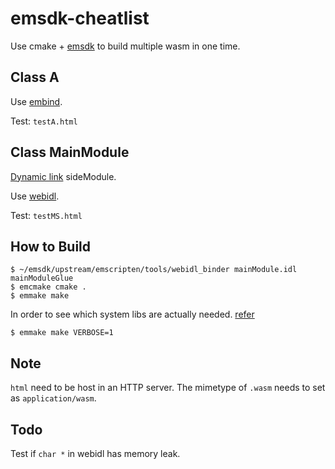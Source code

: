 # emsdk-cheatlist

Use cmake + [emsdk](https://emscripten.org/index.html) to build multiple wasm in one time.



## Class A

Use [embind](https://emscripten.org/docs/porting/connecting_cpp_and_javascript/embind.html).

Test: `testA.html`




## Class MainModule

[Dynamic link](https://emscripten.org/docs/compiling/Dynamic-Linking.html) sideModule.

Use [webidl](https://emscripten.org/docs/porting/connecting_cpp_and_javascript/WebIDL-Binder.html).

Test: `testMS.html`



## How to Build

```shell
$ ~/emsdk/upstream/emscripten/tools/webidl_binder mainModule.idl mainModuleGlue
$ emcmake cmake .
$ emmake make
``` 

In order to see which system libs are actually needed. [refer](https://emscripten.org/docs/compiling/Dynamic-Linking.html#system-libraries)
```shell
$ emmake make VERBOSE=1
```


## Note

`html` need to be host in an HTTP server. The mimetype of `.wasm` needs to set as `application/wasm`.



## Todo

Test if `char *` in webidl has memory leak.

